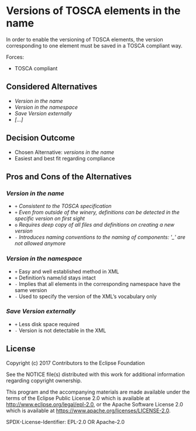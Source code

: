 # Versions of TOSCA elements in the name

In order to enable the versioning of TOSCA elements, the version corresponding to one element
must be saved in a TOSCA compliant way. 

Forces:
- TOSCA compliant


## Considered Alternatives

* *Version in the name*
* *Version in the namespace*
* *Save Version externally*
* *[...]* <!-- numbers of alternatives can vary -->

## Decision Outcome

* Chosen Alternative: *versions in the name*
* Easiest and best fit regarding compliance

## Pros and Cons of the Alternatives <!-- optional -->

### *Version in the name*

* `+` *Consistent to the TOSCA specification*
* `+` *Even from outside of the winery, definitions can be detected in the specific version on first sight*
* `o` *Requires deep copy of all files and definitions on creating a new version*
* `-` *Introduces naming conventions to the naming of components: '_' are not allowed anymore*

### *Version in the namespace*

* `+` Easy and well established method in XML
* `+` Definition’s name/id stays intact
* `-` Implies that all elements in the corresponding namespace have the same version
* `-` Used to specify the version of the XML’s vocabulary only

### *Save Version externally*

* `+` Less disk space required
* `-` Version is not detectable in the XML


## License

Copyright (c) 2017 Contributors to the Eclipse Foundation

See the NOTICE file(s) distributed with this work for additional
information regarding copyright ownership.

This program and the accompanying materials are made available under the
terms of the Eclipse Public License 2.0 which is available at
http://www.eclipse.org/legal/epl-2.0, or the Apache Software License 2.0
which is available at https://www.apache.org/licenses/LICENSE-2.0.

SPDX-License-Identifier: EPL-2.0 OR Apache-2.0
